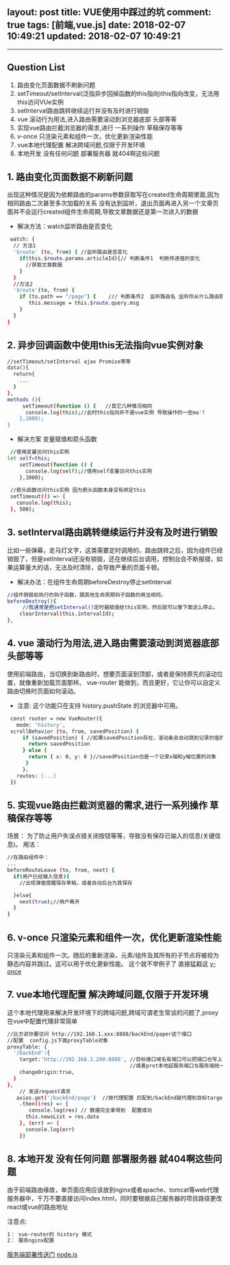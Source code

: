 layout: post
title: VUE使用中踩过的坑
comment: true
tags: [前端,vue.js]
date: 2018-02-07 10:49:21
updated: 2018-02-07 10:49:21
---

------
## Question List
1. 路由变化页面数据不刷新问题
2. setTimeout/setInterval(泛指异步回掉函数的this指向)this指向改变，无法用this访问VUe实例
3. setInterval路由跳转继续运行并没有及时进行销毁
4. vue 滚动行为用法,进入路由需要滚动到浏览器底部 头部等等
5. 实现vue路由拦截浏览器的需求,进行 一系列操作 草稿保存等等
6. v-once 只渲染元素和组件一次，优化更新渲染性能
7. vue本地代理配置 解决跨域问题,仅限于开发环境
8. 本地开发 没有任何问题 部署服务器 就404啊这些问题

<!-- more -->

## 1. 路由变化页面数据不刷新问题

出现这种情况是因为依赖路由的params参数获取写在created生命周期里面,因为相同路由二次甚至多次加载的关系 没有达到监听，退出页面再进入另一个文章页面并不会运行created组件生命周期,导致文章数据还是第一次进入的数据

- 解决方法：watch监听路由是否变化

```bash
 watch: {
  // 方法1
  '$route' (to, from) { //监听路由是否变化
    if(this.$route.params.articleId){// 判断条件1  判断传递值的变化
      //获取文章数据
    }
  }
  //方法2
  '$route'(to, from) {
    if (to.path == "/page") {    /// 判断条件2  监听路由名 监听你从什么路由跳转过来的
       this.message = this.$route.query.msg     
    }
  }
}

```

## 2. 异步回调函数中使用this无法指向vue实例对象

```bash
//setTimeout/setInterval ajax Promise等等
data(){
  return{
    ...
  }
},
methods (){
     setTimeout(function () {   //其它几种情况相同
      console.log(this);//此时this指向并不是vue实例 导致操作的一些ma'f
    },1000);
}

```
- 解决方案 变量赋值和箭头函数

```bash
 //使用变量访问this实例
let self=this;   
    setTimeout(function () {  
      console.log(self);//使用self变量访问this实例
    },1000);
    
 //箭头函数访问this实例 因为箭头函数本身没有绑定this
 setTimeout(() => { 
   console.log(this);
 }, 500);

```

## 3. setInterval路由跳转继续运行并没有及时进行销毁

比如一些弹幕，走马灯文字，这类需要定时调用的，路由跳转之后，因为组件已经销毁了，但是setInterval还没有销毁，还在继续后台调用，控制台会不断报错，如果运算量大的话，无法及时清除，会导致严重的页面卡顿。

- 解决办法：在组件生命周期beforeDestroy停止setInterval

```bash
//组件销毁前执行的钩子函数，跟其他生命周期钩子函数的用法相同。
beforeDestroy(){
     //我通常是把setInterval()定时器赋值给this实例，然后就可以像下面这么停止。
    clearInterval(this.intervalId);
},

```

## 4. vue 滚动行为用法,进入路由需要滚动到浏览器底部 头部等等

使用前端路由，当切换到新路由时，想要页面滚到顶部，或者是保持原先的滚动位置，就像重新加载页面那样。 
vue-router 能做到，而且更好，它让你可以自定义路由切换时页面如何滚动。

- 注意: 这个功能只在支持 history.pushState 的浏览器中可用。

```bash
 const router = new VueRouter({
   mode: 'history',
 scrollBehavior (to, from, savedPosition) {
     if (savedPosition) { //如果savedPosition存在，滚动条会自动跳到记录的值的地方
       return savedPosition
     } else {
       return { x: 0, y: 0 }//savedPosition也是一个记录x轴和y轴位置的对象
      }
     }，
   routes: [...]
 })

```

## 5. 实现vue路由拦截浏览器的需求,进行一系列操作 草稿保存等等

场景：
为了防止用户失误点错关闭按钮等等，导致没有保存已输入的信息(关键信息)。
用法：

```bash
//在路由组件中：
...
beforeRouteLeave (to, from, next) {
  if(用户已经输入信息){
    //出现弹窗提醒保存草稿，或者自动后台为其保存

  }else{
    next(true);//用户离开
  }
}
```

## 6. v-once 只渲染元素和组件一次，优化更新渲染性能

只渲染元素和组件一次。随后的重新渲染，元素/组件及其所有的子节点将被视为静态内容并跳过。这可以用于优化更新性能。
这个就不举例子了 直接猛戳这 [v-once](https://cn.vuejs.org/v2/api/#v-once)

## 7. vue本地代理配置 解决跨域问题,仅限于开发环境

这个本地代理用来解决开发环境下的跨域问题,跨域可谓老生常谈的问题了,proxy 在vue中配置代理非常简单

```bash
//比方说你要访问 http://192.168.1.xxx:8888/backEnd/paper这个接口
//配置  config.js下面proxyTable对象
proxyTable: {
  '/backEnd':{
    target:'http://192.168.3.200:8888', //目标接口域名有端口可以把端口也写上
                                        //或者prot本地起服务端口与服务端统一
    changeOrigin:true,    
  }
},
    // 发送request请求
   axios.get('/backEnd/page')  //按代理配置 匹配到/backEnd就代理到目标target地址
    .then((res) => {
       console.log(res) // 数据完全拿得到  配置成功
      this.newsList = res.data
    }, (err) => {
      console.log(err)
    })

```

## 8. 本地开发 没有任何问题 部署服务器 就404啊这些问题

由于前端路由缘故，单页面应用应该放到nginx或者apache、tomcat等web代理服务器中，千万不要直接访问index.html，同时要根据自己服务器的项目路径更改react或vue的路由地址

注意点:
```bash
1： vue-router的 history 模式
2： 服务nginx配置

```

[服务端部署传送门](https://segmentfault.com/a/1190000012675012)
[node.js](https://www.nodebeginner.org/index-zh-cn.html)



